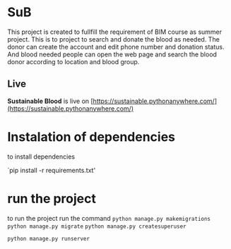 # SuB
This project is created to fullfill the requirement  of BIM course as summer project.
This is to project to search and donate the blood as needed.
The donor can create the account and edit phone number and donation status.
And blood needed people can open the web page and search the blood donor according to location and blood group.

Live
------------------------------
**Sustainable Blood** is live on [https://sustainable.pythonanywhere.com/](https://sustainable.pythonanywhere.com/)


# Instalation of dependencies
to install dependencies

`pip install -r requirements.txt'

# run the project
to run the project run the command
`python manage.py makemigrations`
`python manage.py migrate`
`python manage.py createsuperuser`

`python manage.py runserver`
